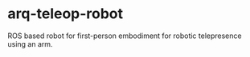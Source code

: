 # arq-teleop-robot
ROS based robot for first-person embodiment for robotic telepresence using an arm. 

